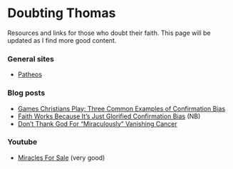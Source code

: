 # Doubting Thomas
Resources and links for those who doubt their faith. This page will be updated as I find more good content.

### General sites

* [Patheos](http://www.patheos.com/)

### Blog posts

* [Games Christians Play: Three Common Examples of Confirmation Bias](http://www.patheos.com/blogs/godlessindixie/2014/05/22/games-christians-play-three-common-examples-of-confirmation-bias/)
* [Faith Works Because It’s Just Glorified Confirmation Bias](http://www.patheos.com/blogs/barrierbreaker/faithglorification-of-confirmation-bias/) (NB)
* [Don’t Thank God For “Miraculously” Vanishing Cancer](http://www.patheos.com/blogs/barrierbreaker/dont-thank-god-for-miraculously-vanishing-cancer/)

### Youtube

* [Miracles For Sale](https://www.youtube.com/watch?v=iuP5uOI7Xwc) (very good)
